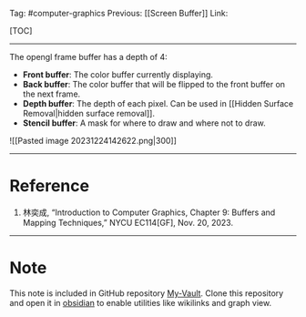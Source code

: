 Tag: #computer-graphics 
Previous: [[Screen Buffer]]
Link: 

[TOC]

---

The opengl frame buffer has a depth of 4:

- **Front buffer**: The color buffer currently displaying.
- **Back buffer**: The color buffer that will be flipped to the front buffer on the next frame.
- **Depth buffer**: The depth of each pixel. Can be used in [[Hidden Surface Removal|hidden surface removal]].
- **Stencil buffer**: A mask for where to draw and where not to draw.

![[Pasted image 20231224142622.png|300]]

---

# Reference

1. 林奕成, “Introduction to Computer Graphics, Chapter 9: Buffers and Mapping Techniques,” NYCU EC114[GF], Nov. 20, 2023.

---

# Note

This note is included in GitHub repository [My-Vault](https://github.com/LittleD3092/My-Vault.git). Clone this repository and open it in [obsidian](https://obsidian.md/) to enable utilities like wikilinks and graph view.